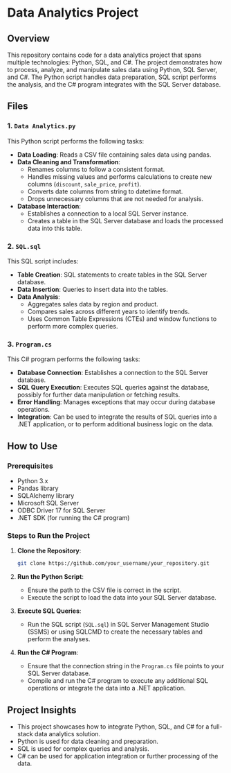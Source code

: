 # Data Analytics Project

## Overview

This repository contains code for a data analytics project that spans multiple technologies: Python, SQL, and C#. The project demonstrates how to process, analyze, and manipulate sales data using Python, SQL Server, and C#. The Python script handles data preparation, SQL script performs the analysis, and the C# program integrates with the SQL Server database.

## Files

### 1. `Data Analytics.py`
This Python script performs the following tasks:
- **Data Loading**: Reads a CSV file containing sales data using pandas.
- **Data Cleaning and Transformation**:
  - Renames columns to follow a consistent format.
  - Handles missing values and performs calculations to create new columns (`discount`, `sale_price`, `profit`).
  - Converts date columns from string to datetime format.
  - Drops unnecessary columns that are not needed for analysis.
- **Database Interaction**: 
  - Establishes a connection to a local SQL Server instance.
  - Creates a table in the SQL Server database and loads the processed data into this table.

### 2. `SQL.sql`
This SQL script includes:
- **Table Creation**: SQL statements to create tables in the SQL Server database.
- **Data Insertion**: Queries to insert data into the tables.
- **Data Analysis**:
  - Aggregates sales data by region and product.
  - Compares sales across different years to identify trends.
  - Uses Common Table Expressions (CTEs) and window functions to perform more complex queries.

### 3. `Program.cs`
This C# program performs the following tasks:
- **Database Connection**: Establishes a connection to the SQL Server database.
- **SQL Query Execution**: Executes SQL queries against the database, possibly for further data manipulation or fetching results.
- **Error Handling**: Manages exceptions that may occur during database operations.
- **Integration**: Can be used to integrate the results of SQL queries into a .NET application, or to perform additional business logic on the data.

## How to Use

### Prerequisites
- Python 3.x
- Pandas library
- SQLAlchemy library
- Microsoft SQL Server
- ODBC Driver 17 for SQL Server
- .NET SDK (for running the C# program)

### Steps to Run the Project

1. **Clone the Repository**:
    ```bash
    git clone https://github.com/your_username/your_repository.git
    ```

2. **Run the Python Script**:
   - Ensure the path to the CSV file is correct in the script.
   - Execute the script to load the data into your SQL Server database.

3. **Execute SQL Queries**:
   - Run the SQL script (`SQL.sql`) in SQL Server Management Studio (SSMS) or using SQLCMD to create the necessary tables and perform the analyses.

4. **Run the C# Program**:
   - Ensure that the connection string in the `Program.cs` file points to your SQL Server database.
   - Compile and run the C# program to execute any additional SQL operations or integrate the data into a .NET application.

## Project Insights
- This project showcases how to integrate Python, SQL, and C# for a full-stack data analytics solution.
- Python is used for data cleaning and preparation.
- SQL is used for complex queries and analysis.
- C# can be used for application integration or further processing of the data.

